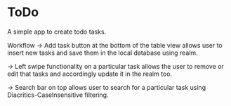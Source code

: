 # ToDo
A simple app to create todo tasks.

Workflow
-> Add task button at the bottom of the table view allows user to insert new tasks and save them in the local database using realm.

-> Left swipe functionality on a particular task allows the user to remove or edit that tasks and accordingly update it in the realm too.

-> Search bar on top allows user to search for a particular task using Diacritics-CaseInsensitive filtering.
